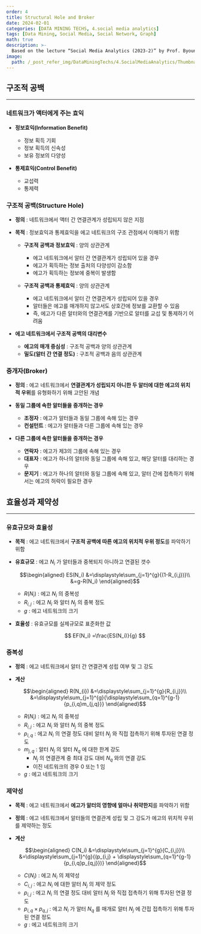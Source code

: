 ```yaml
---
order: 4
title: Structural Hole and Broker
date: 2024-02-01
categories: [DATA MINING TECHS, 4.social media analytics]
tags: [Data Mining, Social Media, Social Network, Graph]
math: true
description: >-
  Based on the lecture “Social Media Analytics (2023-2)” by Prof. Byoung Gu Choi, Dept. of Data Science, The Grad. School, Kookmin Univ.
image:
  path: /_post_refer_img/DataMiningTechs/4.SocialMediaAnalytics/Thumbnail.jpg
---
```


## 구조적 공백
-----

### 네트워크가 액터에게 주는 효익

- **정보효익(Information Benefit)**
    - 정보 획득 기회
    - 정보 획득의 신속성
    - 보유 정보의 다양성

- **통제효익(Control Benefit)**
    - 교섭력
    - 통제력

### 구조적 공백(Structure Hole)

- **정의** : 네트워크에서 액터 간 연결관계가 성립되지 않은 지점

- **목적** : 정보효익과 통제효익을 에고 네트워크의 구조 관점에서 이해하기 위함
    - **구조적 공백과 정보효익** : 양의 상관관계
        - 에고 네트워크에서 알터 간 연결관계가 성립되어 있을 경우
        - 에고가 획득하는 정보 출처의 다양성이 감소함
        - 에고가 획득하는 정보에 중복이 발생함

    - **구조적 공백과 통제효익** : 양의 상관관계
        - 에고 네트워크에서 알터 간 연결관계가 성립되어 있을 경우
        - 알터들은 에고를 매개하지 않고서도 상호간에 정보를 교환할 수 있음
        - 즉, 에고가 다른 알터와의 연결관계를 기반으로 알터를 교섭 및 통제하기 어려움

- **에고 네트워크에서 구조적 공백의 대리변수**
    - **에고의 매개 중심성** : 구조적 공백과 양의 상관관계
    - **밀도(알터 간 연결 정도)** : 구조적 공백과 음의 상관관계

### 중개자(Broker)

- **정의** : 에고 네트워크에서 **연결관계가 성립되지 아니한 두 알터에 대한 에고의 위치적 우위**를 유형화하기 위해 고안된 개념

- **동일 그룹에 속한 알터들을 중개하는 경우**
    - **조정자** : 에고가 알터들과 동일 그룹에 속해 있는 경우
    - **컨설턴트** : 에고가 알터들과 다른 그룹에 속해 있는 경우

- **다른 그룹에 속한 알터들을 중개하는 경우**
    - **연락자** : 에고가 제3의 그룹에 속해 있는 경우
    - **대표자** : 에고가 하나의 알터와 동일 그룹에 속해 있고, 해당 알터를 대리하는 경우
    - **문지기** : 에고가 하나의 알터와 동일 그룹에 속해 있고, 알터 간에 접촉하기 위해서는 에고의 허락이 필요한 경우

## 효율성과 제약성
-----

### 유효규모와 효율성

- **목적** : 에고 네트워크에서 **구조적 공백에 따른 에고의 위치적 우위 정도**를 파악하기 위함

- **유효규모** : 에고 $N_i$ 가 알터들과 중복되지 아니하고 연결된 갯수

    $$\begin{aligned}
    ES(N_i)
    &=\displaystyle\sum_{j=1}^{g}{(1-R_{i,j})}\\
    &=g-R(N_i)
    \end{aligned}$$

    - $R(N_{i})$ : 에고 $N_i$ 의 중복성
    - $R_{i,j}$ : 에고 $N_i$ 와 알터 $N_j$ 의 중복 정도
    - $g$ : 에고 네트워크의 크기

- **효율성** : 유효규모를 실제규모로 표준화한 값

    $$
    EF(N_i)
    =\frac{ES(N_i)}{g}
    $$

### 중복성

- **정의** : 에고 네트워크에서 알터 간 연결관계 성립 여부 및 그 강도

- **계산**

    $$\begin{aligned}
    R(N_{i})
    &=\displaystyle\sum_{j=1}^{g}{R_{i,j}}\\
    &=\displaystyle\sum_{j=1}^{g}{\displaystyle\sum_{q=1}^{g-1}{p_{i,q}m_{j,q}}}
    \end{aligned}$$

    - $R(N_{i})$ : 에고 $N_i$ 의 중복성
    - $R_{i,j}$ : 에고 $N_i$ 와 알터 $N_j$ 의 중복 정도
    - $p_{i,q}$ : 에고 $N_i$ 의 연결 정도 대비 알터 $N_{j}$ 와 직접 접촉하기 위해 투자된 연결 정도
    - $m_{j,q}$ : 알터 $N_j$ 의 알터 $N_q$ 에 대한 한계 강도
        - $N_j$ 의 연결관계 중 최대 강도 대비 $N_q$ 와의 연결 강도
        - 이진 네트워크의 경우 $0$ 또는 $1$ 임
    - $g$ : 에고 네트워크의 크기

### 제약성

- **목적** : 에고 네트워크에서 **에고가 알터의 영향에 얼마나 취약한지**를 파악하기 위함

- **정의** : 에고 네트워크에서 알터들의 연결관계 성립 및 그 강도가 에고의 위치적 우위를 제약하는 정도

- **계산**

    $$\begin{aligned}
    C(N_i)
    &=\displaystyle\sum_{j=1}^{g}{C_{i,j}}\\
    &=\displaystyle\sum_{j=1}^{g}{(p_{i,j} + \displaystyle\sum_{q=1}^{g-1}{p_{i,q}p_{q,j}})}
    \end{aligned}$$

    - $C(N_{i})$ : 에고 $N_i$ 의 제약성
    - $C_{i,j}$ : 에고 $N_i$ 에 대한 알터 $N_j$ 의 제약 정도
    - $p_{i,j}$ : 에고 $N_i$ 의 연결 정도 대비 알터 $N_{j}$ 와 직접 접촉하기 위해 투자된 연결 정도
    - $p_{i,q}\times p_{q,j}$ : 에고 $N_i$ 가 알터 $N_q$ 를 매개로 알터 $N_j$ 에 간접 접촉하기 위해 투자된 연결 정도
    - $g$ : 에고 네트워크의 크기